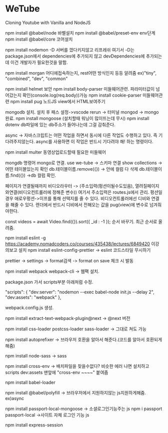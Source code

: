 # WeTube

Cloning Youtube with Vanilla and NodeJS

npm install @babel/node 바벨설치
npm install @babel/preset-env env단계
npm install @babel/core 코어설치

npm install nodemon -D 서버를 껐다키지않고 리프레쉬
여기서 -D는 package.json에서 dependencies에 추가되지 않고
devDependencies에 추가되는데 이건 개발자가 필요한것을 말함.

npm install morgan 어디에접속하는지, rest어떤 방식인지 등등 알려줌 ex)"tiny", "combined", "dev", "common"

npm install helmet 보안
npm install body-parser 미들웨어관련. 파라미터값이 넘어갔는지 확인(console.log(req.body))가능
npm install cookie-parser 미들웨어관련
npm install pug 노드JS view에서 HTML보여주기

mongodb 설치. 설치 후 패스 설정->vscode rerun -> 터미널 mongod -> mongo 완료.
npm install mongoose (설치할때 워닝이 많이뜨는데 무시)
npm install dotenv db파일에 있는 db주소가 들어나는데 그걸 감춰준다.

async -> 자바스크립트는 어떤 작업을 하면서 동시에 다른 작업도 수행하고 있다. 즉 기다려주지않는다. async를 사용하면 이 작업은 반드시 기다려야 해! 하는 명령이다.

npm install multer 동영상업로드할때 필요한 미들웨어

mongdb 명령어
mongo로 연결.
use we-tube -> 스키마 연결
show collections -> 어떤 테이블있는지 확인
db.테이블이름.remove({}) -> 안에 컬럼 다 삭제
db.테이블이름.find({}) ->db 컬럼 확인.

페이지가 연결될때까지
비디오라우터 -> (주소입력(펑션이될수도있음), 열려질페이지와연결(비디오컨트롤러에 정해준 변수))
여기서 주소입력은 routes.js에서 관리. 펑션일경우 애로우펑션->이프를 통해 선택지를 줄 수 있다.
비디오컨트롤러에선 디비와 연결을 해줄 수 있다. 렌더에서 반드시 디비에서 전해오는 값을 pug(view)에 변수로 넘겨줘야한다.

const videos = await Video.find({}).sort({ \_id : -1 });
순서 바꾸기. 최근 순서로 올려줌.

npm install eslint -g https://academy.nomadcoders.co/courses/435438/lectures/6849420 이강의보고 설치
npm install eslint-config-prettier -> eslint 코드스타일 무시하기

prettier -> settings -> format검색 -> format on save 체크 시 발동


npm install webpack webpack-cli   -> 웹팩 설치.

package.json 가서 scripts부분 아래처럼 수정. 

  "scripts": {
    "dev:server": "nodemon --exec babel-node init.js --delay 2",
    "dev:assets": "webpack"
  },

  webpack.config.js 생성.


npm install extract-text-webpack-plugin@next    -> @next 버전

npm install css-loader postcss-loader sass-loader   -> 그대로 쳐도 가능


npm install autoprefixer    -> 브라우저 호환을 알아서 해준다.(코드를 알아서 호환되게해줌)

npm install node-sass    -> sass

npm install cross-env     -> 배치파일을 찾을수없다? 비슷한 에러 나면 설치하고
scripts dev:assets 맨앞에 "cross-env ~~~~" 붙여줌 

npm install babel-loader

npm install @babel/polyfill    -> 브라우저에서 지원하지않는 js지원하게해줌. ex)async


npm install passport-local-mongoose    -> 소셜로그인기능주는 js
npm i passport passport-local    ->사이트 자체 로그인 기능 js

npm install express-session